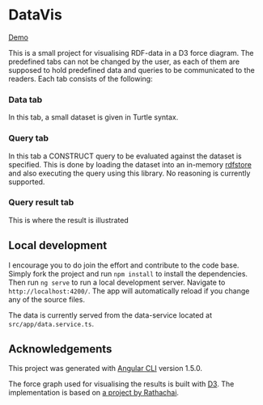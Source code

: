 # DataVis

[Demo](https://madsholten.github.io/sparql-visualizer/)

This is a small project for visualising RDF-data in a D3 force diagram. The predefined tabs can not be changed by the user, as each of them are supposed to hold predefined data and queries to be communicated to the readers. Each tab consists of the following:

### Data tab

In this tab, a small dataset is given in Turtle syntax.

### Query tab

In this tab a CONSTRUCT query to be evaluated against the dataset is specified. This is done by loading the dataset into an in-memory [rdfstore](https://www.npmjs.com/package/rdfstore) and also executing the query using this library. No reasoning is currently supported.

### Query result tab

This is where the result is illustrated

## Local development

I encourage you to do join the effort and contribute to the code base. Simply fork the project and run `npm install` to install the dependencies. Then run `ng serve` to run a local development server. Navigate to `http://localhost:4200/`. The app will automatically reload if you change any of the source files.

The data is currently served from the data-service located at `src/app/data.service.ts`.

## Acknowledgements

This project was generated with [Angular CLI](https://github.com/angular/angular-cli) version 1.5.0.

The force graph used for visualising the results is built with [D3](https://d3js.org/). The implementation is based on [a project by Rathachai](https://github.com/Rathachai/d3rdf).
